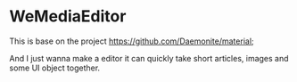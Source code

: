 # WeMediaEditor
This is base on the project https://github.com/Daemonite/material;

And I just wanna make a editor it can quickly take short articles, images and some UI object together.